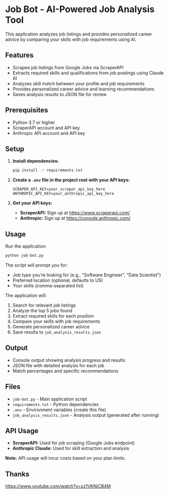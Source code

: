 # Job Bot - AI-Powered Job Analysis Tool

This application analyzes job listings and provides personalized career advice by comparing your skills with job requirements using AI.

## Features

- Scrapes job listings from Google Jobs via ScraperAPI
- Extracts required skills and qualifications from job postings using Claude AI
- Analyzes skill match between your profile and job requirements
- Provides personalized career advice and learning recommendations
- Saves analysis results to JSON file for review

## Prerequisites

- Python 3.7 or higher
- ScraperAPI account and API key
- Anthropic API account and API key

## Setup

1. **Install dependencies:**

   ```bash
   pip install -r requirements.txt
   ```

2. **Create a `.env` file in the project root with your API keys:**

   ```
   SCRAPER_API_KEY=your_scraper_api_key_here
   ANTHROPIC_API_KEY=your_anthropic_api_key_here
   ```

3. **Get your API keys:**
   - **ScraperAPI:** Sign up at https://www.scraperapi.com/
   - **Anthropic:** Sign up at https://console.anthropic.com/

## Usage

Run the application:

```bash
python job-bot.py
```

The script will prompt you for:

- Job type you're looking for (e.g., "Software Engineer", "Data Scientist")
- Preferred location (optional, defaults to US)
- Your skills (comma-separated list)

The application will:

1. Search for relevant job listings
2. Analyze the top 5 jobs found
3. Extract required skills for each position
4. Compare your skills with job requirements
5. Generate personalized career advice
6. Save results to `job_analysis_results.json`

## Output

- Console output showing analysis progress and results
- JSON file with detailed analysis for each job
- Match percentages and specific recommendations

## Files

- `job-bot.py` - Main application script
- `requirements.txt` - Python dependencies
- `.env` - Environment variables (create this file)
- `job_analysis_results.json` - Analysis output (generated after running)

## API Usage

- **ScraperAPI:** Used for job scraping (Google Jobs endpoint)
- **Anthropic Claude:** Used for skill extraction and analysis

**Note:** API usage will incur costs based on your plan limits.

## Thanks

https://www.youtube.com/watch?v=zz1VKNiCB4M
